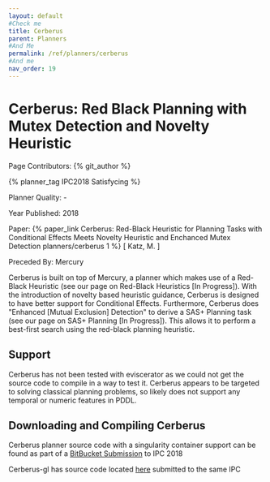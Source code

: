 ```yaml
---
layout: default
#Check me
title: Cerberus
parent: Planners
#And Me
permalink: /ref/planners/cerberus
#And me
nav_order: 19
---
```

# Cerberus: Red Black Planning with Mutex Detection and Novelty Heuristic

Page Contributors: {% git_author %}

{% planner_tag IPC2018 Satisfycing %}

Planner Quality: -

Year Published: 2018

Paper: {% paper_link Cerberus: Red-Black Heuristic for Planning Tasks with Conditional Effects Meets Novelty Heuristic and Enchanced Mutex Detection planners/cerberus 1 %} [ Katz, M. ] 

Preceded By: Mercury

Cerberus is built on top of Mercury, a planner which makes use of a Red-Black Heuristic (see our page on Red-Black Heuristics [In Progress]). With the introduction of novelty based heuristic guidance, Cerberus is designed to have better support for Conditional Effects. Furthermore, Cerberus does "Enhanced [Mutual Exclusion] Detection" to derive a SAS+ Planning task (see our page on SAS+ Planning [In Progress]). This allows it to perform a best-first search using the red-black planning heuristic. 

## Support

Cerberus has not been tested with eviscerator as we could not get the source code to compile in a way to test it. Cerberus appears to be targeted to solving classical planning problems, so likely does not support any temporal or numeric features in PDDL.

## Downloading and Compiling Cerberus

Cerberus planner source code with a singularity container support can be found as part of a [BitBucket Submission](https://bitbucket.org/ipc2018-classical/team15/src/ipc-2018-seq-sat/) to IPC 2018

Cerberus-gl has source code located [here](https://bitbucket.org/ipc2018-classical/team16/src/ipc-2018-seq-sat/) submitted to the same IPC